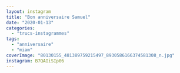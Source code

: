 ```yaml
---
layout: instagram
title: "Bon anniversaire Samuel"
date: "2020-01-13"
categories: 
  - "trucs-instagrammes"
tags: 
  - "anniversaire"
  - "miam"
coverImage: "80130155_481389759215497_8930586166374581308_n.jpg"
instagram: B7QAIiSIp06
---
```

